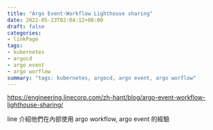 ```yaml
---
title: "Argo Event-Workflow Lighthouse sharing"
date: 2022-05-23T02:04:12+08:00
draft: false
categories:
- linkPage
tags:
- kubernetes
- argocd
- argo event
- argo worflow
summary: "tags: kubernetes, argocd, argo event, argo worflow"
---
```


https://engineering.linecorp.com/zh-hant/blog/argo-event-workflow-lighthouse-sharing/

line 介紹他們在內部使用 argo workflow, argo event 的經驗
